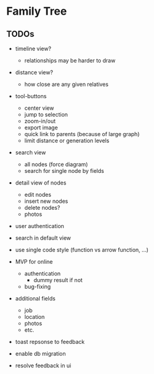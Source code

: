 # Family Tree

## TODOs

- timeline view?
  - relationships may be harder to draw
- distance view?
  - how close are any given relatives
- tool-buttons
  - center view
  - jump to selection
  - zoom-in/out
  - export image
  - quick link to parents (because of large graph)
  - limit distance or generation levels
- search view
  - all nodes (force diagram)
  - search for single node by fields
- detail view of nodes
  - edit nodes
  - insert new nodes
  - delete nodes?
  - photos
- user authentication
- search in default view

- use single code style (function vs arrow function, ...)

- MVP for online
  - authentication
    - dummy result if not
  - bug-fixing

- additional fields
  - job
  - location
  - photos
  - etc.

- toast repsonse to feedback

- enable db migration

- resolve feedback in ui